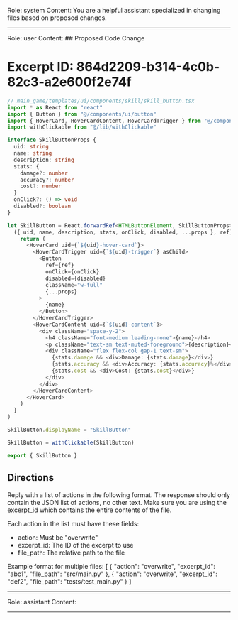 Role: system
Content: You are a helpful assistant specialized in changing files based on proposed changes.
__________________
Role: user
Content: ## Proposed Code Change
# Excerpt ID: 864d2209-b314-4c0b-82c3-a2e600f2e74f
```typescript
// main_game/templates/ui/components/skill/skill_button.tsx
import * as React from "react"
import { Button } from "@/components/ui/button"
import { HoverCard, HoverCardContent, HoverCardTrigger } from "@/components/ui/hover-card"
import withClickable from "@/lib/withClickable"

interface SkillButtonProps {
  uid: string
  name: string
  description: string
  stats: {
    damage?: number
    accuracy?: number
    cost?: number
  }
  onClick?: () => void
  disabled?: boolean
}

let SkillButton = React.forwardRef<HTMLButtonElement, SkillButtonProps>(
  ({ uid, name, description, stats, onClick, disabled, ...props }, ref) => {
    return (
      <HoverCard uid={`${uid}-hover-card`}>
        <HoverCardTrigger uid={`${uid}-trigger`} asChild>
          <Button
            ref={ref}
            onClick={onClick}
            disabled={disabled}
            className="w-full"
            {...props}
          >
            {name}
          </Button>
        </HoverCardTrigger>
        <HoverCardContent uid={`${uid}-content`}>
          <div className="space-y-2">
            <h4 className="font-medium leading-none">{name}</h4>
            <p className="text-sm text-muted-foreground">{description}</p>
            <div className="flex flex-col gap-1 text-sm">
              {stats.damage && <div>Damage: {stats.damage}</div>}
              {stats.accuracy && <div>Accuracy: {stats.accuracy}%</div>}
              {stats.cost && <div>Cost: {stats.cost}</div>}
            </div>
          </div>
        </HoverCardContent>
      </HoverCard>
    )
  }
)

SkillButton.displayName = "SkillButton"

SkillButton = withClickable(SkillButton)

export { SkillButton }
```

## Directions
Reply with a list of actions in the following format. The response should only contain the JSON list of actions, no other text.
Make sure you are using the excerpt_id which contains the entire contents of the file.

Each action in the list must have these fields:
- action: Must be "overwrite"
- excerpt_id: The ID of the excerpt to use
- file_path: The relative path to the file

Example format for multiple files:
[
    {
        "action": "overwrite",
        "excerpt_id": "abc1",
        "file_path": "src/main.py"
    },
    {
        "action": "overwrite",
        "excerpt_id": "def2",
        "file_path": "tests/test_main.py"
    }
]
__________________
Role: assistant
Content: 
__________________
